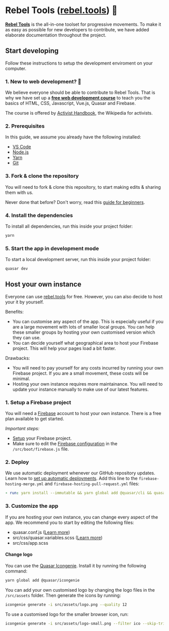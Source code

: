 # Rebel Tools ([rebel.tools](https://rebel.tools)) 🦋
**[Rebel Tools](https://rebel.tools)** is the all-in-one toolset for progressive movements. To make it as easy as possible for new developers to contribute, we have added elaborate documentation throughout the project.

## Start developing
Follow these instructions to setup the development enviroment on your computer.

### 1. New to web development? 🐣
We believe everyone should be able to contribute to Rebel Tools. That is why we have set up a **[free web development course](https://activisthandbook.org/academy/web-dev)** to teach you the basics of HTML, CSS, Javascript, Vue.js, Quasar and Firebase.

The course is offered by [Activist Handbook](https://activisthandbook.org), the Wikipedia for activists.

### 2. Prerequisites
In this guide, we assume you already have the following installed:
- [VS Code](https://code.visualstudio.com/download)
- [Node.js](https://nodejs.org)
- [Yarn](https://yarnpkg.com/getting-started/install)
- [Git](https://git-scm.com/downloads)

### 3. Fork & clone the repository
You will need to fork & clone this repository, to start making edits & sharing them with us.

Never done that before? Don't worry, read this [guide for beginners](https://github.com/firstcontributions/first-contributions/blob/master/gui-tool-tutorials/github-desktop-tutorial.md).

### 4. Install the dependencies
To install all dependencies, run this inside your project folder:
```bash
yarn
```

### 5. Start the app in development mode
To start a local development server, run this inside your project folder:
```bash
quasar dev
```

## Host your own instance
Everyone can use [rebel.tools](https://rebel.tools) for free. However, you can also decide to host your it by yourself.

Benefits:
- You can customise any aspect of the app. This is especially useful if you are a large movement with lots of smaller local groups. You can help these smaller groups by hosting your own customised version which they can use.
- You can decide yourself what geographical area to host your Firebase project. This will help your pages load a bit faster.

Drawbacks:
- You will need to pay yourself for any costs incurred by running your own Firebase project. If you are a small movement, these costs will be minimal.
- Hosting your own instance requires more maintainance. You will need to update your instance manually to make use of our latest features.

### 1. Setup a Firebase project
You will need a [Firebase](firebase.google.com) account to host your own instance. There is a free plan available to get started.

*Important steps:*
- [Setup](https://firebase.google.com/docs/web/setup) your Firebase project.
- Make sure to edit the [Firebase configuration](https://firebase.google.com/docs/web/learn-more#config-object) in the `/src/boot/firebase.js` file.

### 2. Deploy
We use automatic deployment whenever our GitHub repository updates. Learn how to [set up automatic deployments](https://firebase.google.com/docs/hosting/github-integration). Add this line to the `firebase-hosting-merge.yml` and `firebase-hosting-pull-request.yml` files:
```yml
- run: yarn install --immutable && yarn global add @quasar/cli && quasar build  -m pwa
```

### 3. Customize the app
If you are hosting your own instance, you can change every aspect of the app. We recommend you to start by editing the following files:
- quasar.conf.js ([Learn more](https://v2.quasar.dev/quasar-cli/quasar-conf-js))
- src/css/quasar.variables.scss ([Learn more](https://quasar.dev/style/sass-scss-variables#customizing))
- src/css/app.scss

#### Change logo
You can use the [Quasar Icongenie](https://quasar.dev/icongenie/). Install it by running the following command:
```bash
yarn global add @quasar/icongenie
```
You can add your own customised logo by changing the logo files in the `/src/assets` folder. Then generate the icons by running:
```bash
icongenie generate -i src/assets/logo.png --quality 12
```

To use a customised logo for the smaller browser icon, run:
```bash
icongenie generate -i src/assets/logo-small.png --filter ico --skip-trim --quality 12
```
